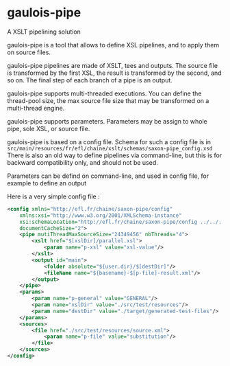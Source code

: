 # gaulois-pipe
A XSLT pipelining solution

gaulois-pipe is a tool that allows to define XSL pipelines, and to apply them on source files.

gaulois-pipe pipelines are made of XSLT, tees and outputs. The source file is transformed by the first XSL, the result is transformed by the second, and so on.
The final step of each branch of a pipe is an output.

gaulois-pipe supports multi-threaded executions. You can define the thread-pool size, the max source file size that may be transformed on a multi-thread engine.

gaulois-pipe supports parameters. Parameters may be assign to whole pipe, sole XSL, or source file.

gaulois-pipe is based on a config file. Schema for such a config file is in
``src/main/resources/fr/efl/chaine/xslt/schemas/saxon-pipe_config.xsd``
There is also an old way to define pipelines via command-line, but this is for backward compatibility only, and should not be used.

Parameters can be defind on command-line, and used in config file, for example to define an output

Here is a very simple config file :
```XML
<config xmlns="http://efl.fr/chaine/saxon-pipe/config"
    xmlns:xsi="http://www.w3.org/2001/XMLSchema-instance"
    xsi:schemaLocation="http://efl.fr/chaine/saxon-pipe/config ../../../src/main/resources/fr/efl/chaine/xslt/schemas/saxon-pipe_config.xsd"
    documentCacheSize="2">
    <pipe mutiThreadMaxSourceSize="24349456" nbThreads="4">
        <xslt href="$[xslDir]/parallel.xsl">
            <param name="p-xsl" value="xsl-value"/>
        </xslt>
        <output id="main">
            <folder absolute="${user.dir}/$[destDir]"/>
            <fileName name="${basename}-$[p-file]-result.xml"/>
        </output>
    </pipe>
    <params>
        <param name="p-general" value="GENERAL"/>
        <param name="xslDir" value="./src/test/resources"/>
        <param name="destDir" value="./target/generated-test-files"/>
    </params>
    <sources>
        <file href="./src/test/resources/source.xml">
            <param name="p-file" value="substitution"/>
        </file>	       
    </sources>
</config>
```

